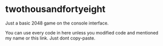 # twothousandfortyeight
Just a basic 2048 game on the console interface.

You can use every code in here unless you modified code and mentioned my name or this link. Just dont copy-paste.
